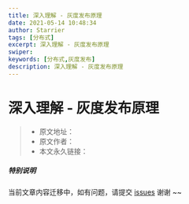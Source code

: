 ```yaml
---
title: 深入理解 - 灰度发布原理
date: 2021-05-14 10:48:34
author: Starrier
tags: [分布式]
excerpt: 深入理解 - 灰度发布原理
swiper:
keywords: [分布式,灰度发布]
description: 深入理解 - 灰度发布原理
---
```


#  深入理解 - 灰度发布原理

> * 原文地址：[]()
> * 原文作者：[]()
> * 本文永久链接：[]()

##### **特别说明**

当前文章内容迁移中，如有问题，请提交 [issues](https://github.com/Starrier/starrier.github.io/issues) 谢谢 ~~
